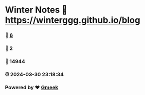 # Winter Notes :link: https://winterggg.github.io/blog 
### :page_facing_up: [6](https://winterggg.github.io/blog/tag.html) 
### :speech_balloon: 2 
### :hibiscus: 14944 
### :alarm_clock: 2024-03-30 23:18:34 
### Powered by :heart: [Gmeek](https://github.com/Meekdai/Gmeek)

